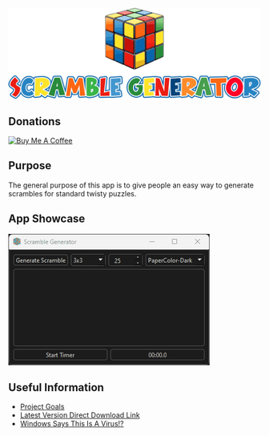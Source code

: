 <p align="center"> <img src="/images/scramble-generator-cube-with-text.png" /> </p>

## Donations

<a href="https://www.buymeacoffee.com/KingKairos" target="_blank"><img src="https://cdn.buymeacoffee.com/buttons/v2/default-green.png" alt="Buy Me A Coffee" style="height: 60px !important;width: 217px !important;" ></a>

## Purpose

The general purpose of this app is to give people an easy way to generate scrambles for standard twisty puzzles.

## App Showcase

![app-showcase.gif](gifs/app-showcase.gif)

## Useful Information

- [Project Goals](https://github.com/users/melvinquick/projects/2/views/1)
- [Latest Version Direct Download Link](https://github.com/melvinquick/scramble-generator/releases/latest/download/scramble-generator.exe)
- [Windows Says This Is A Virus!?](informational/virus-explanation.md)
